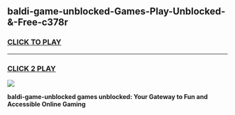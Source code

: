 
## baldi-game-unblocked-Games-Play-Unblocked-&-Free-c378r
<h3>
<a href="https://premium76.site?title=baldi-game-unblocked&ref=24A">CLICK TO PLAY</a></h3>
<hr>

<h3>
<a href="https://premium76.site?title=baldi-game-unblocked&ref=24A">CLICK 2 PLAY</a>
  
</h3>

<a href="https://premium76.site?title=baldi-game-unblocked&ref=24A"><img src="https://clearcache.store/games.png"></a>


**baldi-game-unblocked games unblocked: Your Gateway to Fun and Accessible Online Gaming**
